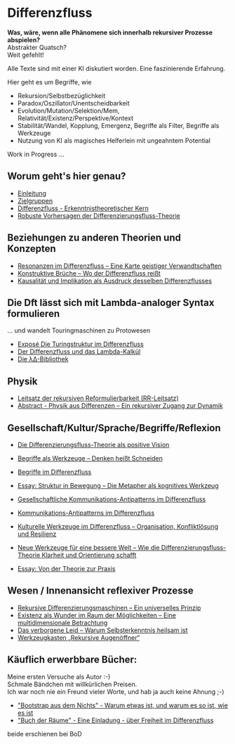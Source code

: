 # Differenzfluss

**Was, wäre, wenn alle Phänomene sich innerhalb rekursiver Prozesse abspielen?**
<br>Abstrakter Quatsch?
<br>Weit gefehlt!

Alle Texte sind mit einer KI diskutiert worden.
Eine faszinierende Erfahrung.

Hier geht es um Begriffe, wie
- Rekursion/Selbstbezüglichkeit
- Paradox/Oszillator/Unentscheidbarkeit
- Evolution/Mutation/Selektion/Mem, Relativität/Existenz/Perspektive/Kontext
- Stabilität/Wandel, Kopplung, Emergenz, Begriffe als Filter, Begriffe als Werkzeuge
- Nutzung von KI als magisches Helferlein mit ungeahntem Potential
  
Work in Progress ...

## Worum geht's hier genau?
- [Einleitung](Einleitung.md)
- [Zielgruppen](Zielgruppen.md)
- [Differenzfluss - Erkenntnistheoretischer Kern](<Differenzfluss - Erkenntnistheoretischer Kern.md>)
- [Robuste Vorhersagen der Differenzierungsfluss-Theorie](<Robuste Vorhersagen der Differenzierungsfluss-Theorie.md>)

## Beziehungen zu anderen Theorien und Konzepten
- [Resonanzen im Differenzfluss – Eine Karte geistiger Verwandtschaften](<ResonanzenImDifferenzfluss–EineKarteGeistigerVerwandtschaften.md>)
- [Konstruktive Brüche – Wo der Differenzfluss reißt](<KonstruktiveBrüche–WoDerDifferenzflussReißt.md>)
- [Kausalität und Implikation als Ausdruck desselben Differenzflusses](<Kausalität und Implikation als Ausdruck desselben Differenzflusses.md>)

## Die Dft lässt sich mit Lambda-analoger Syntax formulieren
... und wandelt Touringmaschinen zu Protowesen
- [Exposé Die Turingstruktur im Differenzfluss](<Exposé Die Turingstruktur im Differenzfluss.md>)
- [Der Differenzfluss und das Lambda-Kalkül](<Der Differenzfluss und das Lambda-Kalkül.md>)
- [Die λΔ-Bibliothek](<Die λΔ-Bibliothek.md>)

## Physik
- [Leitsatz der rekursiven Reformulierbarkeit (RR-Leitsatz)](<LeitsatzDerRekursivenReformulierbarkeit.md>)
- [Abstract - Physik aus Differenzen – Ein rekursiver Zugang zur Dynamik](Abstract-PhysikAusDifferenzen–EinRekursiverZugangZurDynamik.md)

## Gesellschaft/Kultur/Sprache/Begriffe/Reflexion
- [Die Differenzierungsfluss-Theorie als positive Vision](DieDifferenzierungsflussTheorieAlsPositiveVision.md)
- [Begriffe als Werkzeuge – Denken heißt Schneiden](<Begriffe als Werkzeuge – Denken heißt Schneiden.md>)
- [Begriffe im Differenzfluss](<Begriffe im Differenzfluss.md>)
- [Essay: Struktur in Bewegung – Die Metapher als kognitives Werkzeug](<Essay Struktur in Bewegung – Die Metapher als kognitives Werkzeug.md>)

- [Gesellschaftliche Kommunikations-Antipatterns im Differenzfluss](<Gesellschaftliche Kommunikations-Antipatterns im Differenzfluss.md>)
- [Kommunikations-Antipatterns im Differenzfluss](<Kommunikations-Antipatterns im Differenzfluss.md>)
- [Kulturelle Werkzeuge im Differenzfluss – Organisation, Konfliktlösung und Resilienz](<Kulturelle Werkzeuge im Differenzfluss – Organisation, Konfliktlösung und Resilienz.md>)
- [Neue Werkzeuge für eine bessere Welt – Wie die Differenzierungsfluss-Theorie Klarheit und Orientierung schafft](<Neue Werkzeuge für eine bessere Welt – Wie die Differenzierungsfluss-Theorie Klarheit und Orientierung schafft.md>)
- [Essay: Von der Theorie zur Praxis](<Essay-VonDerTheorieZurPraxis.md>)


## Wesen / Innenansicht reflexiver Prozesse
- [Rekursive Differenzierungsmaschinen – Ein universelles Prinzip](<Rekursive Differenzierungsmaschinen – Ein universelles Prinzip.md>)
- [Existenz als Wunder im Raum der Möglichkeiten – Eine multidimensionale Betrachtung](<Existenz als Wunder im Raum der Möglichkeiten – Eine multidimensionale Betrachtung>)
- [Das verborgene Leid – Warum Selbsterkenntnis heilsam ist](<Das verborgene Leid – Warum Selbsterkenntnis heilsam ist.md>)  
- [Werkzeugkasten „Rekursive Augenöffner“](<Werkzeugkasten „Rekursive Augenöffner“.md>)


## Käuflich erwerbbare Bücher:
Meine ersten Versuche als Autor :-)
<br>Schmale Bändchen mit willkürlichen Preisen. 
<br>Ich war noch nie ein Freund vieler Worte, und hab ja auch keine Ahnung ;-)
- ["Bootstrap aus dem Nichts" - Warum etwas ist, und warum es so ist, wie es ist](https://buchshop.bod.de/bootstrap-aus-dem-nichts-klaus-dantrimont-9783819276163)
- ["Buch der Räume" - Eine Einladung - über Freiheit im Differenzfluss](https://buchshop.bod.de/buch-der-raeume-klaus-dantrimont-9783759775467)
  
beide erschienen bei BoD

